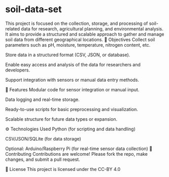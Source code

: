 # soil-data-set
This project is focused on the collection, storage, and processing of soil-related data for research, agricultural planning, and environmental analysis. It aims to provide a structured and scalable approach to gather and manage soil data from different geographical locations.
🎯 Objectives
Collect soil parameters such as pH, moisture, temperature, nitrogen content, etc.

Store data in a structured format (CSV, JSON, or database).

Enable easy access and analysis of the data for researchers and developers.

Support integration with sensors or manual data entry methods.

📂 Features
Modular code for sensor integration or manual input.

Data logging and real-time storage.

Ready-to-use scripts for basic preprocessing and visualization.

Scalable structure for future data types or expansion.

⚙️ Technologies Used
Python (for scripting and data handling)

CSV/JSON/SQLite (for data storage)

Optional: Arduino/Raspberry Pi (for real-time sensor data collection)
🤝 Contributing
Contributions are welcome! Please fork the repo, make changes, and submit a pull request.

📄 License
This project is licensed under the CC-BY 4.0

